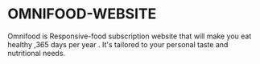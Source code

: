 # OMNIFOOD-WEBSITE
Omnifood is Responsive-food subscription website that will make you eat healthy ,365 days per year . It's tailored to your personal taste and nutritional needs.
